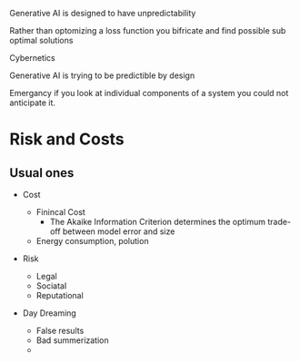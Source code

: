 Generative AI is designed to have unpredictability


Rather than optomizing a loss function you bifricate and find possible sub optimal solutions

Cybernetics

Generative AI is trying to be predictible by design

Emergancy if you look at individual components of a system you could not anticipate it.


# Risk and Costs
## Usual ones
* Cost
    * Finincal Cost
        * The Akaike Information Criterion determines the optimum trade-off between model error and size 
    * Energy consumption, polution
* Risk
    * Legal
    * Sociatal
    * Reputational

* Day Dreaming
    * False results
    * Bad summerization
    * 